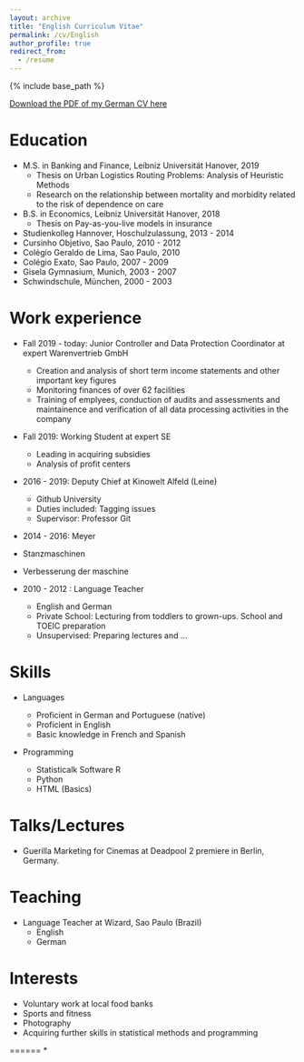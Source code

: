 ```yaml
---
layout: archive
title: "English Curriculum Vitae"
permalink: /cv/English
author_profile: true
redirect_from:
  - /resume
---
```

{% include base_path %}

[Download the PDF of my German CV here](http://jonathanigler.github.io/files/CV_JonathanIgler_GER.pdf)

Education
======
* M.S. in Banking and Finance, Leibniz Universität Hanover, 2019
  * Thesis on Urban Logistics Routing Problems: Analysis of Heuristic Methods
  * Research on the relationship between mortality and morbidity related to the risk of dependence on care
* B.S. in Economics, Leibniz Universität Hanover, 2018
  * Thesis on Pay-as-you-live models in insurance
* Studienkolleg Hannover, Hoschulzulassung, 2013 - 2014
* Cursinho Objetivo, Sao Paulo, 2010 - 2012
* Colégio Geraldo de Lima, Sao Paulo, 2010
* Colégio Exato, Sao Paulo, 2007 - 2009
* Gisela Gymnasium, Munich, 2003 - 2007
* Schwindschule, München, 2000 - 2003

Work experience
======
* Fall 2019 - today: Junior Controller and Data Protection Coordinator at expert Warenvertrieb GmbH
  * Creation and analysis of short term income statements and other important key figures
  * Monitoring finances of over 62 facilities
  * Training of emplyees, conduction of audits and assessments and maintainence and verification of all data processing activities in the company
  
* Fall 2019: Working Student at expert SE
  * Leading in acquiring subsidies 
  * Analysis of profit centers
  
* 2016 - 2019: Deputy Chief at Kinowelt Alfeld (Leine)
  * Github University
  * Duties included: Tagging issues
  * Supervisor: Professor Git
  
 * 2014 - 2016: Meyer
  * Stanzmaschinen
  * Verbesserung der maschine

* 2010 - 2012 : Language Teacher 
  * English and German
  * Private School: Lecturing from toddlers to grown-ups. School and TOEIC preparation
  * Unsupervised: Preparing lectures and ...

 
  
Skills
======
* Languages
  * Proficient in German and Portuguese (native)
  * Proficient in English 
  * Basic knowledge in French and Spanish
  
* Programming
  * Statisticalk Software R
  * Python
  * HTML (Basics)
    
Talks/Lectures
======
  * Guerilla Marketing for Cinemas at Deadpool 2 premiere in Berlin, Germany.
  
Teaching
======
* Language Teacher at Wizard, Sao Paulo (Brazil)
  * English
  * German
  
Interests  
======
* Voluntary work at local food banks
* Sports and fitness
* Photography
* Acquiring further skills in statistical methods and programming

======
* 

